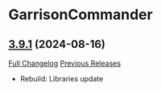 # GarrisonCommander

## [3.9.1](https://github.com/alarofrunetotem/GarrisonCommander/tree/3.9.1) (2024-08-16)
[Full Changelog](https://github.com/alarofrunetotem/GarrisonCommander/compare/3.9.0...3.9.1) [Previous Releases](https://github.com/alarofrunetotem/GarrisonCommander/releases)

- Rebuild: Libraries update  
